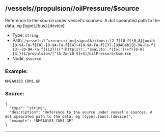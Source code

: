 ## /vessels/<RegExp>/propulsion/<RegExp>/oilPressure/$source

Reference to the source under vessel's sources. A dot spearated path to the data. eg [type].[bus].[device]

* Type: `string`
* Path: `/vessels/(^urn:mrn:(imo|signalk):(mmsi:[2-7][0-9]{8,8}|uuid:[0-9A-Fa-f]{8}-[0-9A-Fa-f]{4}-4[0-9A-Fa-f]{3}-[89ABab][0-9A-Fa-f]{3}-[0-9A-Fa-f]{12}))|^(http(s?):.*|mailto:.*|tel:(\+?)[0-9]{4,})$/propulsion/(^[A-Za-z0-9]+$)/oilPressure/$source`
* Node: `$source`

### Example:
```
NMEA0183.COM1.GP
```

### Source:
```
{
  "type": "string",
  "description": "Reference to the source under vessel's sources. A dot spearated path to the data. eg [type].[bus].[device]",
  "example": "NMEA0183.COM1.GP"
}
```

---
